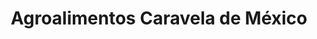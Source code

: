 ---
title: "Agroalimentos Caravela de México"
url: /oaxaca-de-juarez/agroalimentos-caravela-de-mexico/
shop: agraria
---